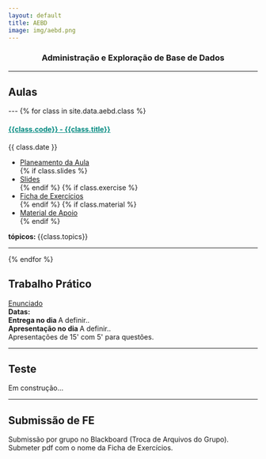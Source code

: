 ```yaml
---
layout: default
title: AEBD
image: img/aebd.png
---
```


<h3 style="text-align:center;">Administração e Exploração de Base de Dados</h3>

---
<h2> <i class="fa fa-file-o"></i> Aulas </h2>
---
{% for class in site.data.aebd.class %}

<h4> <span style="color: #048A81; text-decoration: underline;">{{class.code}} - {{class.title}}</span></h4>
<i class="fa fa-calendar"></i> {{ class.date }} 
<ul>
    <li> <a href="{{ class.plan }}" target='_blank'> Planeamento da Aula </a></li>
    {% if class.slides %} 
        <li> <a href="{{ class.slides }}" target='_blank'> Slides </a> </li>
    {% endif %}
    {% if class.exercise %} 
        <li> <a href="{{ class.exercise }}" target='_blank'> Ficha de Exercícios </a> </li>
    {% endif %}
    {% if class.material %} 
        <li> <a href="{{ class.material }}" target='_blank'> Material de Apoio </a> </li>
    {% endif %}
</ul>  
<strong> tópicos: </strong> {{class.topics}} 

---

{% endfor %}
<h2> <i class="fa fa-hand-paper-o"></i> Trabalho Prático</h2>
<p> <a href="../../data/aebd/tp/trabalhopratico.pdf"><i class="fa fa-file-text-o"></i> Enunciado </a> <br>
<i class="fa fa-calendar"></i> <strong> Datas: </strong> <br> 
<strong> Entrega no dia </strong> A definir.. <br>
<strong> Apresentação no dia </strong> A definir.. <br>
Apresentações de 15' com 5' para questões. </p>

---

<h2> <i class="fa fa-file-text-o"></i> Teste</h2>
<p> Em construção... </p>

---

<h2> <i class="fa fa-envelope"></i> Submissão de FE</h2>
<p> Submissão por grupo no Blackboard (Troca de Arquivos do Grupo). Submeter pdf com o nome da Ficha de Exercícios. </p>